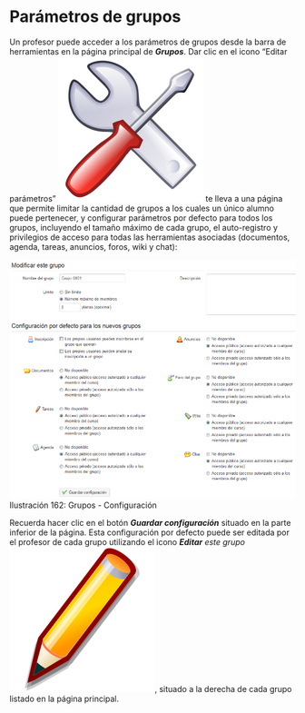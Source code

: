 # Parámetros de grupos

Un profesor puede acceder a los parámetros de grupos desde la barra de herramientas en la página principal de _**Grupos**_. Dar clic en el icono “Editar parámetros” ![](../../.gitbook/assets/graphics279%20%282%29.svg) te lleva a una página que permite limitar la cantidad de grupos a los cuales un único alumno puede pertenecer, y configurar parámetros por defecto para todos los grupos, incluyendo el tamaño máximo de cada grupo, el auto-registro y privilegios de acceso para todas las herramientas asociadas \(documentos, agenda, tareas, anuncios, foros, wiki y chat\):

![](../../.gitbook/assets/graphics282%20%284%29.png)Ilustración 162: Grupos - Configuración

Recuerda hacer clic en el botón _**Guardar configuración**_ situado en la parte inferior de la página. Esta configuración por defecto puede ser editada por el profesor de cada grupo utilizando el icono _**Editar** este grupo_![](../../.gitbook/assets/graphics281%20%282%29.svg), situado a la derecha de cada grupo listado en la página principal.

